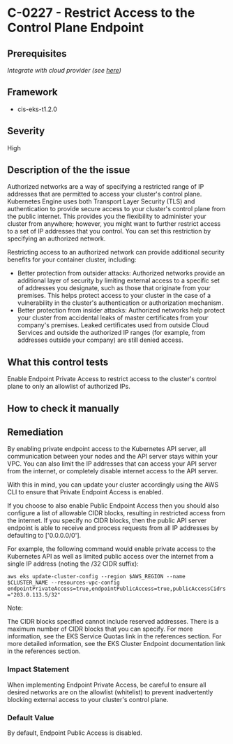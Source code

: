 # C-0227 - Restrict Access to the Control Plane Endpoint

## Prerequisites
 *Integrate with cloud provider (see [here](https://hub.armosec.io/docs/kubescape-integration-with-cloud-providers))*
 
## Framework
* cis-eks-t1.2.0
 
## Severity
High

## Description of the the issue
Authorized networks are a way of specifying a restricted range of IP addresses that are permitted to access your cluster's control plane. Kubernetes Engine uses both Transport Layer Security (TLS) and authentication to provide secure access to your cluster's control plane from the public internet. This provides you the flexibility to administer your cluster from anywhere; however, you might want to further restrict access to a set of IP addresses that you control. You can set this restriction by specifying an authorized network.

 Restricting access to an authorized network can provide additional security benefits for your container cluster, including:

 * Better protection from outsider attacks: Authorized networks provide an additional layer of security by limiting external access to a specific set of addresses you designate, such as those that originate from your premises. This helps protect access to your cluster in the case of a vulnerability in the cluster's authentication or authorization mechanism.
* Better protection from insider attacks: Authorized networks help protect your cluster from accidental leaks of master certificates from your company's premises. Leaked certificates used from outside Cloud Services and outside the authorized IP ranges (for example, from addresses outside your company) are still denied access.
 
## What this control tests 
Enable Endpoint Private Access to restrict access to the cluster's control plane to only an allowlist of authorized IPs.
 
## How to check it manually 

 
## Remediation
By enabling private endpoint access to the Kubernetes API server, all communication between your nodes and the API server stays within your VPC. You can also limit the IP addresses that can access your API server from the internet, or completely disable internet access to the API server.

 With this in mind, you can update your cluster accordingly using the AWS CLI to ensure that Private Endpoint Access is enabled.

 If you choose to also enable Public Endpoint Access then you should also configure a list of allowable CIDR blocks, resulting in restricted access from the internet. If you specify no CIDR blocks, then the public API server endpoint is able to receive and process requests from all IP addresses by defaulting to ['0.0.0.0/0'].

 For example, the following command would enable private access to the Kubernetes API as well as limited public access over the internet from a single IP address (noting the /32 CIDR suffix):

 `aws eks update-cluster-config --region $AWS_REGION --name $CLUSTER_NAME --resources-vpc-config endpointPrivateAccess=true,endpointPublicAccess=true,publicAccessCidrs="203.0.113.5/32"`

 Note:

 The CIDR blocks specified cannot include reserved addresses.
There is a maximum number of CIDR blocks that you can specify. For more information, see the EKS Service Quotas link in the references section.
For more detailed information, see the EKS Cluster Endpoint documentation link in the references section.
 
### Impact Statement
When implementing Endpoint Private Access, be careful to ensure all desired networks are on the allowlist (whitelist) to prevent inadvertently blocking external access to your cluster's control plane.
 
### Default Value
By default, Endpoint Public Access is disabled.
 
